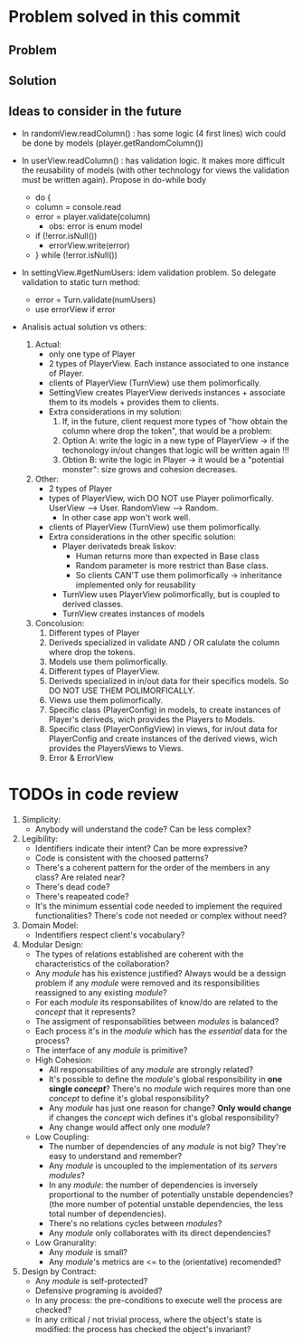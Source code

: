 # Problem solved in this commit

## Problem

## Solution

## Ideas to consider in the future

- In randomView.readColumn() : has some logic (4 first lines) wich could be done by models (player.getRandomColumn())

- In userView.readColumn() :
has validation logic. It makes more difficult the reusability of models (with other technology for views the validation must be written again). Propose in do-while body
    - do {
    - column = console.read
    - error = player.validate(column)
        - obs: error is enum model
    - if (!error.isNull())
        - errorView.write(error)
    - } while (!error.isNull()) 

- In settingView.#getNumUsers: idem validation problem. So delegate validation to static turn method:
    - error = Turn.validate(numUsers)
    - use errorView if error

- Analisis actual solution vs others:
    1. Actual: 
        - only one type of Player
        - 2 types of PlayerView. Each instance associated to one instance of Player.
        - clients of PlayerView (TurnView) use them polimorfically.
        - SettingView creates PlayerView deriveds instances + associate them to its models + provides them to clients.
        - Extra considerations in my solution:
            1. If, in the future, client request more types of "how obtain the column where drop the token", that would be a problem:
            2. Option A: write the logic in a new type of PlayerView -> if the techonology in/out changes that logic will be written again !!!
            3. Obtion B: write the logic in Player -> it would be a "potential monster": size grows and cohesion decreases.
    2. Other:
        - 2 types of Player
        - types of PlayerView, wich DO NOT use Player polimorfically. UserView --> User. RandomView --> Random.
            - In other case app won't work well.
        - clients of PlayerView (TurnView) use them polimorfically.
        - Extra considerations in the other specific solution:
            - Player derivateds break liskov:
                - Human returns more than expected in Base class
                - Random parameter is more restrict than Base class.
                - So clients CAN'T use them polimorfically -> inheritance implemented only for reusability
            - TurnView uses PlayerView polimorfically, but is coupled to derived classes.
            - TurnView creates instances of models
    3. Concolusion:
        1. Different types of Player 
        2. Deriveds specialized in validate AND / OR calulate the column where drop the tokens.
        3. Models use them polimorfically.
        4. Different types of PlayerView.
        5. Deriveds specialized in in/out data for their specifics models. So DO NOT USE THEM POLIMORFICALLY.
        6. Views use them polimorfically.
        7. Specific class (PlayerConfig) in models, to create instances of Player's deriveds, wich provides the Players to Models.
        8. Specific class (PlayerConfigView) in views, for in/out data for PlayerConfig and create instances of the derived views, wich provides the PlayersViews to Views.
        9. Error & ErrorView



# TODOs in code review
1. Simplicity:
    - Anybody will understand the code? Can be less complex?
2. Legibility:
    - Identifiers indicate their intent? Can be more expressive?
    - Code is consistent with the choosed patterns?
    - There's a coherent pattern for the order of the members in any class? Are related near?
    - There's dead code?
    - There's reapeated code?
    - It's the minimum essential code needed to implement the required functionalities? There's code not needed or complex without need?
4. Domain Model:
    - Indentifiers respect client's vocabulary?    
5. Modular Design:
    - The types of relations established are coherent with the characteristics of the collaboration?
    - Any *module* has his existence justified? Always would be a dessign problem if any *module* were removed and its responsibilities reassigned to any existing *module*?
    - For each *module* its responsabilites of know/do are related to the *concept* that it represents? 
    - The assigment of responsabilities between *modules* is balanced?
    - Each process it's in the *module* which has the *essential* data for the process?
    - The interface of any *module* is primitive?
    - High Cohesion:
        - All responsabilities of any *module* are strongly related?
        - It's possible to define the *module*'s global responsibility in **one single *concept***? There's no *module* wich requires more than one *concept* to define it's global responsibility?
        - Any *module* has just one reason for change? **Only would change** if changes the *concept* wich defines it's global responsibility?
        - Any change would affect only one *module*?    
    - Low Coupling:
        - The number of dependencies of any *module* is not big? They're easy to understand and remember?
        - Any *module* is uncoupled to the implementation of its *servers modules*? 
        - In any *module*: the number of dependencies is inversely proportional to the number of potentially unstable dependencies? (the more number of potential unstable dependencies, the less total number of dependencies).
        - There's no relations cycles between *modules*?
        - Any *module* only collaborates with its direct dependencies?
    - Low Granurality:
        - Any *module* is small?
        - Any *module*'s metrics are <= to the (orientative) recomended?
6. Design by Contract:
    - Any *module* is self-protected?
    - Defensive programing is avoided?
    - In any process: the pre-conditions to execute well the process are checked?
    - In any critical / not trivial process, where the object's state is modified: the process has checked the object's invariant?